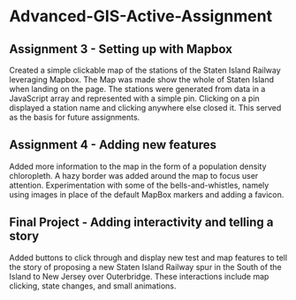 # Advanced-GIS-Active-Assignment
## Assignment 3 - Setting up with Mapbox
Created a simple clickable map of the stations of the Staten Island Railway leveraging Mapbox. The Map was made show the whole of Staten Island when landing on the page. The stations were generated from data in a JavaScript array and represented with a simple pin. Clicking on a pin displayed a station name and clicking anywhere else closed it. This served as the basis for future assignments.
## Assignment 4 - Adding new features
Added more information to the map in the form of a population density chloropleth. A hazy border was added around the map to focus user attention. Experimentation with some of the bells-and-whistles, namely using images in place of the default MapBox markers and adding a favicon.
## Final Project - Adding interactivity and telling a story
Added buttons to click through and display new test and map features to tell the story of proposing a new Staten Island Railway spur in the South of the Island to New Jersey over Outerbridge. These interactions include map clicking, state changes, and small animations.
